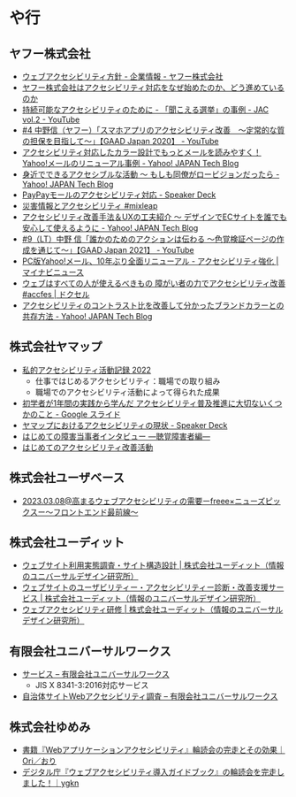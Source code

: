 # や行

## ヤフー株式会社
- [ウェブアクセシビリティ方針 - 企業情報 - ヤフー株式会社](https://about.yahoo.co.jp/common/accessibility/)
- [ヤフー株式会社はアクセシビリティ対応をなぜ始めたのか、どう進めているのか](https://www.slideshare.net/techblogyahoo/ss-55675773)
- [持続可能なアクセシビリティのために - 「聞こえる選挙」の事例 - JAC vol.2 - YouTube](https://www.youtube.com/watch?v=R25jhVNy3Ng)
- [#4 中野信（ヤフー）「スマホアプリのアクセシビリティ改善　〜定常的な質の担保を目指して〜」【GAAD Japan 2020】 - YouTube](https://www.youtube.com/watch?v=TpACAiMpGRI)
- [アクセシビリティ対応したカラー設計でもっとメールを読みやすく！ Yahoo!メールのリニューアル事例 - Yahoo! JAPAN Tech Blog](https://techblog.yahoo.co.jp/entry/2020092830016937/)
- [身近でできるアクセシブルな活動 〜 もしも同僚がロービジョンだったら - Yahoo! JAPAN Tech Blog](https://techblog.yahoo.co.jp/entry/2020121330052948/)
- [PayPayモールのアクセシビリティ対応 - Speaker Deck](https://speakerdeck.com/k2784/paypaymorufalseakusesibiriteidui-ying)
- [災害情報とアクセシビリティ #mixleap](https://www.slideshare.net/techblogyahoo/web-mixleap)
- [アクセシビリティ改善手法＆UXの工夫紹介 〜 デザインでECサイトを誰でも安心して使えるように - Yahoo! JAPAN Tech Blog](https://techblog.yahoo.co.jp/entry/2021090630183606/)
- [#9（LT）中野 信「誰かのためのアクションは伝わる ～色覚検証ページの作成を通じて～」【GAAD Japan 2021】 - YouTube](https://www.youtube.com/watch?v=dm6t1WHz9wg)
- [PC版Yahoo!メール、10年ぶり全面リニューアル - アクセシビリティ強化 | マイナビニュース](https://news.mynavi.jp/article/20210901-1962168/)
- [ウェブはすべての人が使えるべきもの 障がい者の力でアクセシビリティ改善 #accfes | ドクセル](https://www.docswell.com/s/ydnjp/K17N7K-2022-05-12-192201)
- [アクセシビリティのコントラスト比を改善して分かったブランドカラーとの共存方法 - Yahoo! JAPAN Tech Blog](https://techblog.yahoo.co.jp/entry/2022101130368155/)

## 株式会社ヤマップ
- [私的アクセシビリティ活動記録 2022](https://zenn.dev/heesaid/articles/a3eb33dd11ddcc)
  - 仕事ではじめるアクセシビリティ：職場での取り組み
  - 職場でのアクセシビリティ活動によって得られた成果
- [初学者が1年間の実践から学んだ アクセシビリティ普及推進に大切ないくつかのこと - Google スライド](https://docs.google.com/presentation/d/1w4Nfe7yKJ8lqQig05WP7ClY1E4mBISRRedHb0y3kzg4/edit?usp=sharing)
- [ヤマップにおけるアクセシビリティの現状 - Speaker Deck](https://speakerdeck.com/heesaid/yamatupuniokeruakusesibiriteinoxian-zhuang)
- [はじめての障害当事者インタビュー ―聴覚障害者編―](https://zenn.dev/yamap_dev/articles/3327a764cbd545)
- [はじめてのアクセシビリティ改善活動](https://zenn.dev/yamap_dev/articles/first_accessibility)

## 株式会社ユーザベース
- [2023.03.08@高まるウェブアクセシビリティの需要ーfreee×ニューズピックスー〜フロントエンド最前線〜](https://www.slideshare.net/IidaYukako/20230308freee)

## 株式会社ユーディット
- [ウェブサイト利用実態調査・サイト構造設計 | 株式会社ユーディット（情報のユニバーサルデザイン研究所）](http://www.udit.jp/service/menu/695.html)
- [ウェブサイトのユーザビリティー・アクセシビリティー診断・改善支援サービス | 株式会社ユーディット（情報のユニバーサルデザイン研究所）](http://www.udit.jp/service/menu/696.html)
- [ウェブアクセシビリティ研修 | 株式会社ユーディット（情報のユニバーサルデザイン研究所）](http://www.udit.jp/service/menu/697.html)

## 有限会社ユニバーサルワークス
- [サービス – 有限会社ユニバーサルワークス](https://www.u-works.co.jp/service/)
  - JIS X 8341-3:2016対応サービス
- [自治体サイトWebアクセシビリティ調査 – 有限会社ユニバーサルワークス](https://www.u-works.co.jp/jichitai/)

## 株式会社ゆめみ
- [書籍『Webアプリケーションアクセシビリティ』輪読会の完走とその効果｜Ori／おり](https://note.com/0opacity_/n/n1d3f407ab233)
- [デジタル庁『ウェブアクセシビリティ導入ガイドブック』の輪読会を完走しました！｜ygkn](https://note.com/ygkn/n/n7f1d6428ea0f)